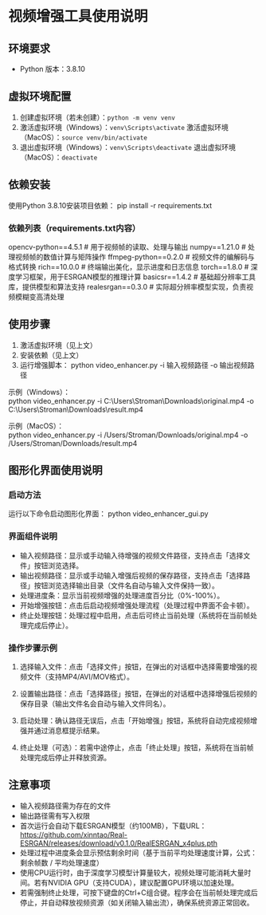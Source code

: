 # 视频增强工具使用说明

## 环境要求
- Python 版本：3.8.10

## 虚拟环境配置
1. 创建虚拟环境（若未创建）：`python -m venv venv`
2. 激活虚拟环境（Windows）：`venv\Scripts\activate`
   激活虚拟环境（MacOS）：`source venv/bin/activate`
3. 退出虚拟环境（Windows）：`venv\Scripts\deactivate`
   退出虚拟环境（MacOS）：`deactivate`

## 依赖安装
使用Python 3.8.10安装项目依赖：
pip install -r requirements.txt

### 依赖列表（requirements.txt内容）
opencv-python==4.5.1  # 用于视频帧的读取、处理与输出
numpy==1.21.0  # 处理视频帧的数值计算与矩阵操作
ffmpeg-python==0.2.0  # 视频文件的编解码与格式转换
rich==10.0.0  # 终端输出美化，显示进度和日志信息
torch==1.8.0  # 深度学习框架，用于ESRGAN模型的推理计算
basicsr==1.4.2  # 基础超分辨率工具库，提供模型和算法支持
realesrgan==0.3.0  # 实际超分辨率模型实现，负责视频模糊变高清处理

## 使用步骤
1. 激活虚拟环境（见上文）
2. 安装依赖（见上文）
3. 运行增强脚本：
python video_enhancer.py -i 输入视频路径 -o 输出视频路径

示例（Windows）：<br>
python video_enhancer.py -i C:\Users\Stroman\Downloads\original.mp4 -o C:\Users\Stroman\Downloads\result.mp4

示例（MacOS）：<br>
python video_enhancer.py -i /Users/Stroman/Downloads/original.mp4 -o /Users/Stroman/Downloads/result.mp4

## 图形化界面使用说明
### 启动方法
运行以下命令启动图形化界面：
python video_enhancer_gui.py

### 界面组件说明
- 输入视频路径：显示或手动输入待增强的视频文件路径，支持点击「选择文件」按钮浏览选择。
- 输出视频路径：显示或手动输入增强后视频的保存路径，支持点击「选择路径」按钮浏览选择输出目录（文件名自动与输入文件保持一致）。
- 处理进度条：显示当前视频增强的处理进度百分比（0%-100%）。
- 开始增强按钮：点击后启动视频增强处理流程（处理过程中界面不会卡顿）。
- 终止处理按钮：处理过程中启用，点击后可终止当前处理（系统将在当前帧处理完成后停止）。

### 操作步骤示例
1. 选择输入文件：点击「选择文件」按钮，在弹出的对话框中选择需要增强的视频文件（支持MP4/AVI/MOV格式）。

2. 设置输出路径：点击「选择路径」按钮，在弹出的对话框中选择增强后视频的保存目录（输出文件名会自动与输入文件同名）。

3. 启动处理：确认路径无误后，点击「开始增强」按钮，系统将自动完成视频增强并通过消息框提示结果。

4. 终止处理（可选）：若需中途停止，点击「终止处理」按钮，系统将在当前帧处理完成后停止并释放资源。

## 注意事项
- 输入视频路径需为存在的文件
- 输出路径需有写入权限
- 首次运行会自动下载ESRGAN模型（约100MB），下载URL：https://github.com/xinntao/Real-ESRGAN/releases/download/v0.1.0/RealESRGAN_x4plus.pth
- 处理过程中进度条会显示预估剩余时间（基于当前平均处理速度计算，公式：剩余帧数 / 平均处理速度）
- 使用CPU运行时，由于深度学习模型计算量较大，视频处理可能消耗大量时间。若有NVIDIA GPU（支持CUDA），建议配置GPU环境以加速处理。
- 若需强制终止处理，可按下键盘的Ctrl+C组合键。程序会在当前帧处理完成后停止，并自动释放视频资源（如关闭输入输出流），确保系统资源正常回收。